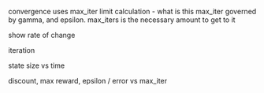 convergence uses max_iter limit calculation - what is this
max_iter governed by gamma, and epsilon.  max_iters is the necessary amount to get to it

show rate of change

iteration 

state size vs time

discount, max reward, epsilon / error vs max_iter

